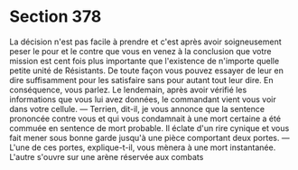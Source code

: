 # Section 378

La décision n'est pas facile à prendre et c'est après avoir 
soigneusement peser le pour et le contre que vous en venez à la 
conclusion que votre mission est cent fois plus importante que 
l'existence de n'importe quelle petite unité de Résistants. De 
toute façon vous pouvez essayer de leur en dire suffisamment 
pour les satisfaire sans pour autant tout leur dire. En 
conséquence, vous parlez. Le lendemain, après avoir vérifié les 
informations que vous lui avez données, le commandant vient 
vous voir dans votre cellule. 
— Terrien, dit-il, je vous annonce que la sentence prononcée 
contre vous et qui vous condamnait à une mort certaine a été 
commuée en sentence de mort probable. 
Il éclate d'un rire cynique et vous fait mener sous bonne garde 
jusqu'à une pièce comportant deux portes. 
— L'une de ces portes, explique-t-il, vous mènera à une mort 
instantanée. L'autre s'ouvre sur une arène réservée aux combats